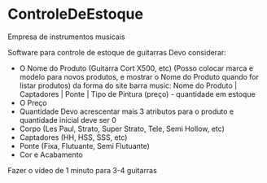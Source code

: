 # ControleDeEstoque

Empresa de instrumentos musicais

Software para controle de estoque de guitarras
Devo considerar:
 - O Nome do Produto (Guitarra Cort X500, etc) (Posso colocar marca e modelo para novos produtos, 
 e mostrar o Nome do Produto quando for listar produtos)
 da forma do site barra music: Nome do Produto | Captadores | Ponte | Tipo de Pintura (preço) - quantidade em estoque
 - O Preço
 - Quantidade
Devo acrescentar mais 3 atributos para o produto e quantidade inicial deve ser 0
 - Corpo (Les Paul, Strato, Super Strato, Tele, Semi Hollow, etc)
 - Captadores (HH, HSS, SSS, etc)
 - Ponte (Fixa, Flutuante, Semi Flutuante)
 - Cor e Acabamento

Fazer o vídeo de 1 minuto para 3-4 guitarras